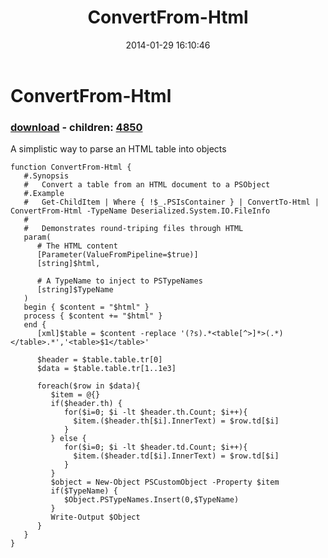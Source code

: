 ﻿---
pid:            4849
poster:         Joel Bennett
title:          ConvertFrom-Html
date:           2014-01-29 16:10:46
format:         posh
parent:         0
parent:         0
children:       4850
---

# ConvertFrom-Html

### [download](4849.ps1) - children: [4850](4850.md)

A simplistic way to parse an HTML table into objects

```posh
function ConvertFrom-Html {
   #.Synopsis
   #   Convert a table from an HTML document to a PSObject
   #.Example
   #   Get-ChildItem | Where { !$_.PSIsContainer } | ConvertTo-Html | ConvertFrom-Html -TypeName Deserialized.System.IO.FileInfo
   #
   #   Demonstrates round-triping files through HTML
   param(
      # The HTML content
      [Parameter(ValueFromPipeline=$true)]
      [string]$html,

      # A TypeName to inject to PSTypeNames 
      [string]$TypeName
   )
   begin { $content = "$html" }
   process { $content += "$html" }
   end {
      [xml]$table = $content -replace '(?s).*<table[^>]*>(.*)</table>.*','<table>$1</table>'

      $header = $table.table.tr[0]  
      $data = $table.table.tr[1..1e3]

      foreach($row in $data){ 
         $item = @{}
         if($header.th) {
            for($i=0; $i -lt $header.th.Count; $i++){
              $item.($header.th[$i].InnerText) = $row.td[$i]
            }
         } else {
            for($i=0; $i -lt $header.td.Count; $i++){
              $item.($header.td[$i].InnerText) = $row.td[$i]
            }
         }
         $object = New-Object PSCustomObject -Property $item 
         if($TypeName) {
            $Object.PSTypeNames.Insert(0,$TypeName)
         }
         Write-Output $Object
      }
   }
}
```
